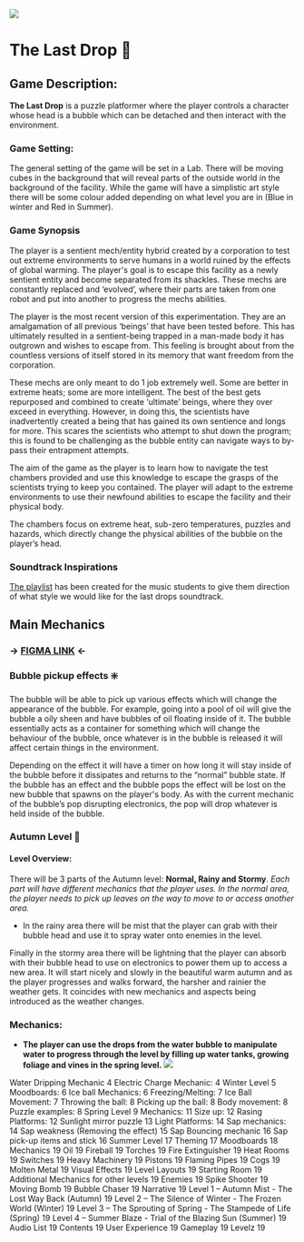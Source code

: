 
![](../../University-for-the-Creative-Arts/The-Last-Drop/Content/Static/Splash/EdSplash.png)
# The Last Drop 🫧
## Game Description:
**The Last Drop** is a puzzle platformer where the player controls a character whose head is a bubble which can be detached and then interact with the environment.
### Game Setting:
The general setting of the game will be set in a Lab. There will be moving cubes in the background that will reveal parts of the outside world in the background of the facility. While the game will have a simplistic art style there will be some colour added depending on what level you are in (Blue in winter and Red in Summer). 
### Game Synopsis
The player is a sentient mech/entity hybrid created by a corporation to test out extreme environments to serve humans in a world ruined by the effects of global warming. The player's goal is to escape this facility as a newly sentient entity and become separated from its shackles.
These mechs are constantly replaced and ‘evolved’, where their parts are taken from one robot and put into another to progress the mechs abilities.

 The player is the most recent version of this experimentation. They are an amalgamation of all previous ‘beings’ that have been tested before. This has ultimately resulted in a sentient-being trapped in a man-made body it has outgrown and wishes to escape from. This feeling is brought about from the countless versions of itself stored in its memory that want freedom from the corporation.

These mechs are only meant to do 1 job extremely well. Some are better in extreme heats; some are more intelligent. The best of the best gets repurposed and combined to create ‘ultimate’ beings, where they over exceed in everything. However, in doing this, the scientists have inadvertently created a being that has gained its own sentience and longs for more. This scares the scientists who attempt to shut down the program; this is found to be challenging as the bubble entity can navigate ways to by-pass their entrapment attempts.

The aim of the game as the player is to learn how to navigate the test chambers provided and use this knowledge to escape the grasps of the scientists trying to keep you contained. The player will adapt to the extreme environments to use their newfound abilities to escape the facility and their physical body.

The chambers focus on extreme heat, sub-zero temperatures, puzzles and hazards, which directly change the physical abilities of the bubble on the player’s head.

### Soundtrack Inspirations
[The playlist](https://www.youtube.com/playlist?list=PLQST64RQMsCOOXT3K7WJhGFZHSDUx9-pW) has been created for the music students to give them direction of what style we would like for the last drops soundtrack. 

## Main Mechanics

### -> [FIGMA LINK](https://www.figma.com/board/UZr5MHNYnskegFjR7MEpn0/Master-design-document?node-id=0-1&p=f) <-

### Bubble pickup effects ❇️
The bubble will be able to pick up various effects which will change the appearance of the bubble. For example, going into a pool of oil will give the bubble a oily sheen and have bubbles of oil floating inside of it. The bubble essentially acts as a container for something which will change the behaviour of the bubble, once whatever is in the bubble is released it will affect certain things in the environment.

Depending on the effect it will have a timer on how long it will stay inside of the bubble before it dissipates and returns to the “normal” bubble state.
If the bubble has an effect and the bubble pops the effect will be lost on the new bubble that spawns on the player's body. As with the current mechanic of the bubble’s pop disrupting electronics, the pop will drop whatever is held inside of the bubble.

### Autumn Level 🧿
#### Level Overview: 
There will be 3 parts of the Autumn level: **Normal, Rainy and Stormy**. 
*Each part will have different mechanics that the player uses. In the normal area, the player needs to pick up leaves on the way to move to or access another area.*
- In the rainy area there will be mist that the player can grab with their bubble head and use it to spray water onto enemies in the level. 

Finally in the stormy area there will be lightning that the player can absorb with their bubble head to use on electronics to power them up to access a new area. It will start nicely and slowly in the beautiful warm autumn and as the player progresses and walks forward, the harsher and rainier the weather gets. It coincides with new mechanics and aspects being introduced as the weather changes.
### Mechanics:
- **The player can use the drops from the water bubble to manipulate water to progress through the level by filling up water tanks, growing foliage and vines in the spring level.**
![](https://t9015582619.p.clickup-attachments.com/t9015582619/682a6801-7d79-4973-a78f-d9869a6bc83a/image.png)



Water Dripping Mechanic	4
Electric Charge Mechanic:	4
Winter Level	5
Moodboards:	6
Ice ball Mechanics:	6
Freezing/Melting:	7
Ice Ball Movement:	7
Throwing the ball:	8
Picking up the ball:	8
Body movement:	8
Puzzle examples:	8
Spring Level	9
Mechanics:	11
Size up:	12
Rasing Platforms:	12
Sunlight mirror puzzle	13
Light Platforms:	14
Sap mechanics:	14
Sap weakness (Removing the effect)	15
Sap Bouncing mechanic	16
Sap pick-up items and stick	16
Summer Level	17
Theming	17
Moodboards	18
Mechanics	19
Oil	19
Fireball	19
Torches	19
Fire Extinguisher	19
Heat Rooms	19
Switches	19
Heavy Machinery	19
Pistons	19
Flaming Pipes	19
Cogs	19
Molten Metal	19
Visual Effects	19
Level Layouts	19
Starting Room	19
Additional Mechanics for other levels	19
Enemies	19
Spike Shooter	19
Moving Bomb	19
Bubble Chaser	19
Narrative	19
Level 1 – Autumn Mist - The Lost Way Back (Autumn)	19
Level 2 – The Silence of Winter - The Frozen World (Winter)	19
Level 3 – The Sprouting of Spring - The Stampede of Life (Spring)	19
Level 4 – Summer Blaze - Trial of the Blazing Sun (Summer)	19
Audio List	19
Contents	19
User Experience	19
Gameplay	19
Levelz	19

